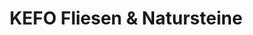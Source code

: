 ---
title: "KEFO Fliesen & Natursteine"
url: /gronau/kefo-fliesen-und-natursteine/
shop: Fliesen
---